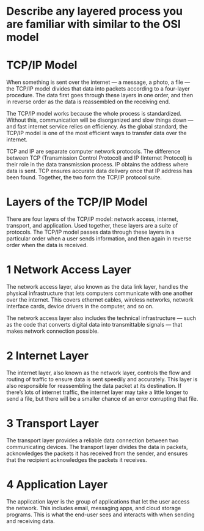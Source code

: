 # Describe any layered process you are familiar with similar to the OSI model

# TCP/IP Model
When something is sent over the internet — a message, a photo, a file — the TCP/IP model divides that data into packets according to a four-layer procedure. 
The data first goes through these layers in one order, and then in reverse order as the data is reassembled on the receiving end.

The TCP/IP model works because the whole process is standardized. Without this, communication will be disorganized and slow things down — and fast internet 
service relies on efficiency. As the global standard, the TCP/IP model is one of the most efficient ways to transfer data over the internet.

TCP and IP are separate computer network protocols. The difference between TCP (Transmission Control Protocol) and IP (Internet Protocol) is their role 
in the data transmission process. IP obtains the address where data is sent. TCP ensures accurate data delivery once that IP address has been found. Together, the 
two form the TCP/IP protocol suite.


# Layers of the TCP/IP Model
There are four layers of the TCP/IP model: network access, internet, transport, and application. Used together, these layers are a suite of protocols. 
The TCP/IP model passes data through these layers in a particular order when a user sends information, and then again in reverse order when the data is received.

# 1 Network Access Layer
The network access layer, also known as the data link layer, handles the physical infrastructure that lets computers communicate with one another over the internet. 
This covers ethernet cables, wireless networks, network interface cards, device drivers in the computer, and so on.

The network access layer also includes the technical infrastructure — such as the code that converts digital data into transmittable signals — that makes 
network connection possible.

# 2 Internet Layer
The internet layer, also known as the network layer, controls the flow and routing of traffic to ensure data is sent speedily and accurately. 
This layer is also responsible for reassembling the data packet at its destination. If there’s lots of internet traffic, the internet layer may take a little longer 
to send a file, but there will be a smaller chance of an error corrupting that file.

# 3 Transport Layer
The transport layer provides a reliable data connection between two communicating devices. The transport layer divides the data in packets, acknowledges the 
packets it has received from the sender, and ensures that the recipient acknowledges the packets it receives.

# 4 Application Layer
The application layer is the group of applications that let the user access the network. This includes email, messaging apps, and 
cloud storage programs. This is what the end-user sees and interacts with when sending and receiving data.
